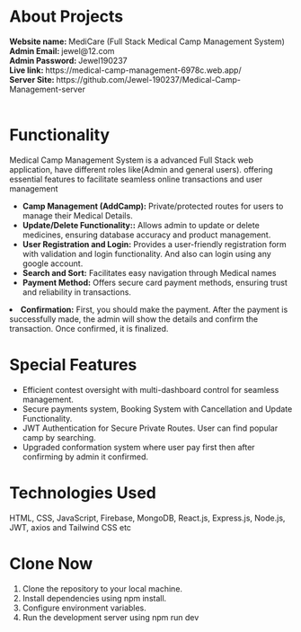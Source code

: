 
<h1>About Projects</h1>
<b> Website name: </b> MediCare (Full Stack Medical Camp Management System) </br>
<b>Admin Email: </b> jewel@12.com </br>
<b>Admin Password: </b> Jewel190237 </br>
<b>Live link: </b> https://medical-camp-management-6978c.web.app/ </br>
<b>Server Site: </b> https://github.com/Jewel-190237/Medical-Camp-Management-server </br>
</br>

<h1>Functionality</h1>
<p> Medical Camp Management System is a advanced Full Stack web application, have different roles like(Admin and general users). offering essential features to facilitate seamless online transactions and user management</p>

<ul>
     <li> <b>Camp Management (AddCamp):</b> Private/protected routes for users to manage their Medical Details.</li>
 <li>
 <b>Update/Delete Functionality::</b>  Allows admin to update or delete medicines, ensuring database accuracy and product management.
 </li>
 <li>
  <b>User Registration and Login:</b> Provides a user-friendly registration form with validation and login functionality. And also can login using any google account.
 </li>
 <li> <b>Search and Sort:</b> Facilitates easy navigation through Medical names </li>
<li> <b>Payment Method:</b> Offers secure card payment methods, ensuring trust and reliability in transactions.</li>
</ul>
<li> <b>Confirmation:</b> First, you should make the payment. After the payment is successfully made, the admin will show the details and confirm the transaction. Once confirmed, it is finalized.</li>
</ul>

<h1>Special Features</h1>
<ul>
<li>Efficient contest oversight with multi-dashboard control for seamless management.
</li>
<li>Secure payments system, Booking System with Cancellation and Update Functionality.
</li>
<li>JWT Authentication for Secure Private Routes. User can find popular camp by searching.
</li>
<li>Upgraded conformation system where user pay first then after confirming by admin it confirmed.
</li>
</ul>

<h1>Technologies Used</h1>
HTML, CSS, JavaScript, Firebase, MongoDB, React.js, Express.js, Node.js,  JWT, axios and Tailwind CSS etc </br>

<h1>Clone Now</h1>
<ol>
<li>Clone the repository to your local machine.</li>
<li>Install dependencies using npm install.</li>
<li>Configure environment variables.</li>
<li>Run the development server using npm run dev</li>
</ol>

